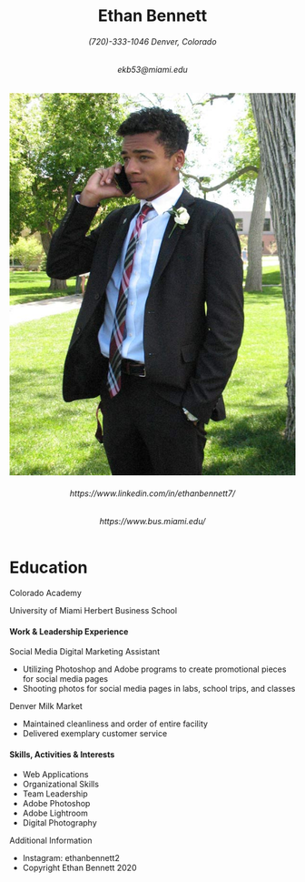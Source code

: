 <!DOCTYPE html>
<html>
<head>
  <meta charset="utf-8">
  <title> Ethan Bennett Resume </title>
</head>
<body>
<header>
<h1>Ethan Bennett</h1>
<h6>(720)-333-1046 Denver, Colorado</h6>
  <h6>ekb53@miami.edu</h6>
<img src="ekb.jpg" alt="Ethan-Bennett-Resume">
  <nav>
  <h6> https://www.linkedin.com/in/ethanbennett7/ </h6> 
  <h6> https://www.bus.miami.edu/ </h6>
  </nav>
  </header>
  <main>
<h1>Education</h1>
  <p> Colorado Academy </p>
  <p> University of Miami Herbert Business School </p>
<h4>Work & Leadership Experience</h4>
  <p> Social Media Digital Marketing Assistant </p>
  <ul>
    <li>Utilizing Photoshop and Adobe programs to create promotional pieces for social media pages</li>
    <li>Shooting photos for social media pages in labs, school trips, and classes</li>
  </ul>
  <p>Denver Milk Market</p>
<ul>
  <li>Maintained cleanliness and order of entire facility</li>
  <li>Delivered exemplary customer service</li>
</ul>
<h4>Skills, Activities & Interests</h4>
<ul>
  <li>Web Applications</li>
  <li>Organizational Skills</li>
  <li>Team Leadership</li>
  <li>Adobe Photoshop</li>
  <li>Adobe Lightroom</li>
  <li>Digital Photography</li>
</ul>
  </main>
  <footer>
    <p>Additional Information</p>
    <ul>
      <li>Instagram: ethanbennett2 </li>
      <li>Copyright Ethan Bennett 2020</li>
    </ul>
  </footer>
      
  </body>
</html>
